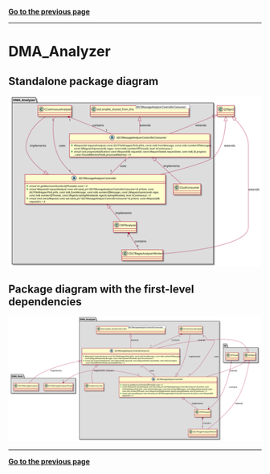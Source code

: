[**Go to the previous page**](../../../../md/dev_docs/dev_docs.md)

----

# DMA_Analyzer

## Standalone package diagram

![Class diagram with dependencies](../../../../md/dev_docs/puml/DMA_Analyzer_standalone.svg)

## Package diagram with the first-level dependencies

![Class diagram with dependencies](../../../../md/dev_docs/puml/DMA_Analyzer.svg)

----

[**Go to the previous page**](../../../../md/dev_docs/dev_docs.md)